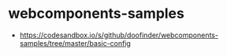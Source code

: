 # webcomponents-samples

- https://codesandbox.io/s/github/doofinder/webcomponents-samples/tree/master/basic-config

